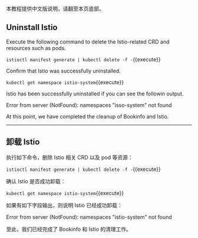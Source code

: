 本教程提供中文版说明，请翻至本页底部。

## Uninstall Istio

Execute the following command to delete the Istio-related CRD and resources such as pods.

`istioctl manifest generate | kubectl delete -f -`{{execute}}

Confirm that Istio was successfully uninstalled.

`kubectl get namespace istio-system`{{execute}}

Istio has been successfully uninstalled if you can see the followin output.

Error from server (NotFound): namespaces "isso-system" not found

At this point, we have completed the cleanup of Bookinfo and Istio.

---

## 卸载 Istio

执行如下命令，删除 Istio 相关 CRD 以及 pod 等资源：


`istioctl manifest generate | kubectl delete -f -`{{execute}}


确认 Istio 是否成功卸载：

`kubectl get namespace istio-system`{{execute}}

如果有如下字段输出，则说明 Istio 已经成功卸载：

Error from server (NotFound): namespaces "istio-system" not found


至此，我们已经完成了 Bookinfo 和 Istio 的清理工作。
